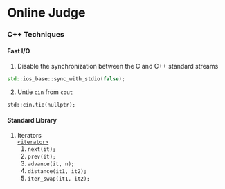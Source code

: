 # Online Judge

### C++ Techniques
#### Fast I/O
1. Disable the synchronization between the C and C++ standard streams
```c++
std::ios_base::sync_with_stdio(false);
```
2. Untie `cin` from `cout`
```
std::cin.tie(nullptr);
```
#### Standard Library
1. Iterators<br>
    [`<iterator>`](https://en.cppreference.com/w/cpp/header/iterator)
    1. `next(it);`
    2. `prev(it);`
    3. `advance(it, n);`
    4. `distance(it1, it2);`
    5. `iter_swap(it1, it2);`
